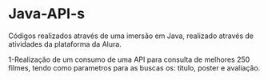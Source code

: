 # Java-API-s
Códigos realizados através de uma imersão em Java, realizado através de atividades da plataforma da Alura.

1-Realização de um consumo de uma API para consulta de melhores 250 filmes, tendo como parametros para as buscas os: titulo, poster e avaliação.

